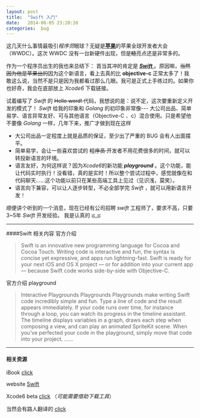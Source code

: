 ```yaml
---
layout: post
title:  "Swift 入门"
date:   2014-06-05 23:20:26
categories:  bug
---
```



这几天什么事情最吸引*程序员*眼球？无疑是[**苹果**](https://www.apple.com/cn/)的苹果全球开发者大会（WWDC）。这次 WWDC 没有一台新硬件出现，但是<STRIKE>糙</STRIKE>亮点还是非常多的。

作为一个程序员出生的我也来总结下：
首当其冲的肯定是 [ ***Swift*** ](https://developer.apple.com/library/prerelease/ios/documentation/Swift/Conceptual/Swift_Programming_Language/GuidedTour.html#//apple_ref/doc/uid/TP40014097-CH2) 。原因嘛，<STRIKE>当然因为他是苹果出的</STRIKE>因为这个新语言，看上去真的比 **objective-c** 正常太多了！我敢这么说，当然不是只是因为我都看过那么几眼。我可是正式上手练过的。如果你也好奇，我会在底部放上 *Xcode6* 下载链接。

试着编写了 *Swift* 的 <STRIKE> Hello word! </STRIKE> 代码，我想说的是：说不定，这次要重新定义开发的模式了！ *Swift* 给我的印象和 *Golang* 的初印象非常像--- 大公司出品、简单易学、语言异常友好、可与其他语言（Objective-C 、c）混合使用。只是希望他不要像 *Golang* 一样，几年下来，推广才做到现在这样

* 大公司出品一定程度上就是品质的保证，至少出了严重的 BUG 会有人出面摆平。
* 简单易学，会让一些喜欢尝试的  <STRIKE> 程序员 </STRIKE> 开发者不用花费很多的时间，就可以转投新语言的环境。
* 语言友好，为何这样说？因为*Xcode6*的新功能 ***playground*** 。这个功能，能让代码实时执行！没看错，真的是实时！所以整个尝试过程中，感觉就像在和代码聊天……这个功能以前只在某些高端工具上见过（见识浅，莫笑）。
* 语言向下兼容，可以让人逐步转型，不必全部学完 *Swift* ，就可以用新语言开发！

顺便讲个听到的一个消息，现在已经有公司招聘 *swift* 工程师了，要求不高，只要 3~5年 *Swift* 开发经验。 我是认真的  ಥ_ಥ 

-------------
####Swift 相关内容
官方介绍
> Swift is an innovative new programming language for Cocoa and Cocoa Touch. Writing code is interactive and fun, the syntax is concise yet expressive, and apps run lightning-fast. Swift is ready for your next iOS and OS X project — or for addition into your current app — because Swift code works side-by-side with Objective-C.

官方介绍 playground
> Interactive Playgrounds
Playgrounds
Playgrounds make writing Swift code incredibly simple and fun. Type a line of code and the result appears immediately. If your code runs over time, for instance through a loop, you can watch its progress in the timeline assistant. The timeline displays variables in a graph, draws each step when composing a view, and can play an animated SpriteKit scene. When you’ve perfected your code in the playground, simply move that code into your project. …… 


----
#### 相关资源

<The Swift Programming Language> iBook [click](https://itunes.apple.com/us/book/the-swift-programming-language/id881256329?mt=11)

website [Swift](https://developer.apple.com/swift/)

Xcode6 beta [click](http://adcdownload.apple.com//wwdc_2014/xcode_6_beta_ie8g3n/xcode_6_beta.dmg)  （*可能需要借助下载工具*）

当然会有路人翻译的 [click](http://numbbbbb.github.io/the-swift-programming-language-in-chinese/)



